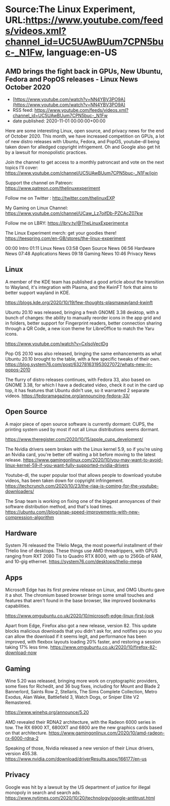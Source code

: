 # Source:The Linux Experiment, URL:https://www.youtube.com/feeds/videos.xml?channel_id=UC5UAwBUum7CPN5buc-_N1Fw, language:en-US

## AMD brings the fight back in GPUs, New Ubuntu, Fedora and PopOS releases - Linux News October 2020
 - [https://www.youtube.com/watch?v=NN4YBV3PO9A](https://www.youtube.com/watch?v=NN4YBV3PO9A)
 - RSS feed: https://www.youtube.com/feeds/videos.xml?channel_id=UC5UAwBUum7CPN5buc-_N1Fw
 - date published: 2020-11-01 00:00:00+00:00

Here are some interesting Linux, open source, and privacy news for the end of October 2020. This month, we have increased competition on GPUs, a lot of new distro releases with Ubuntu, Fedora, and PopOS, youtube-dl being taken down for alledged copyright infrigement. Oh and Google also get hit by a lawsuit for monopolistic practices.

Join the channel to get access to a monthly patroncast and vote on the next topics I'll cover:
https://www.youtube.com/channel/UC5UAwBUum7CPN5buc-_N1Fw/join

Support the channel on Patreon: 
https://www.patreon.com/thelinuxexperiment

Follow me on Twitter : http://twitter.com/thelinuxEXP

My Gaming on Linux Channel: https://www.youtube.com/channel/UCaw_Lz7oifDb-PZCAcZ07kw

Follow me on LBRY: https://lbry.tv/@TheLinuxExperiment:e

The Linux Experiment merch: get your goodies there! https://teespring.com/en-GB/stores/the-linux-experiment

00:00 Intro
01:11 Linux News
03:58 Open Source News
06:56 Hardware News
07:48 Applications News
09:18 Gaming News
10:46 Privacy News

## Linux
A member of the KDE team has published a good article about the transition to Wayland, it's integration with Plasma, and the KwinFT fork that aims to better support wayland in KDE.

https://blogs.kde.org/2020/10/19/few-thoughts-plasmawayland-kwinft

Ubuntu 20.10 was released, bringing a fresh GNOME 3.38 desktop, with a bunch of changes: the ability to manually reorder icons in the app grid and in folders, better support for Fingerprint readers, better connection sharing through a QR Code, a new icon theme for LibreOffice to match the Yaru icons.

https://www.youtube.com/watch?v=CxlsoVectDg

Pop OS 20.10 was also released, bringing the same enhancements as what Ubuntu 20.10 brought to the table, with a few specific tweaks of their own. 
https://blog.system76.com/post/632781631953027072/whats-new-in-popos-2010

The flurry of distro releases continues, with Fedora 33, also based on GNOME 3.38, for which I have a dedicated video, check it out in the card up top, it has features that Ubuntu didn't use, so it warranted 2 separate videos.
https://fedoramagazine.org/announcing-fedora-33/

## Open Source

A major piece of open source software is currently dormant: CUPS, the printing system used by most if not all Linux distributions seems dormant.

https://www.theregister.com/2020/10/15/apple_cups_develoment/

The Nvidia drivers seem broken with the Linux kernel 5.9, so if you're using an Nvidia card, you're better off waiting a bit before moving to the latest release. 
https://www.gamingonlinux.com/2020/10/you-may-want-to-avoid-linux-kernel-59-if-you-want-fully-supported-nvidia-drivers

Youtube-dl, the super popular tool that allows people to download youtube videos, has been taken down for copyright infringement.
https://techcrunch.com/2020/10/23/the-riaa-is-coming-for-the-youtube-downloaders/

The Snap team is working on fixing one of the biggest annoyances of their software distribution method, and that's load times.
https://ubuntu.com//blog/snap-speed-improvements-with-new-compression-algorithm

## Hardware

System 76 released the THelio Mega, the most powerful installment of their THelio line of desktops. These things use AMD threadrippers, with GPUS ranging from RXT 2080 Tis to Quadro RTX 8000, with up to 256Gb of RAM, and 10-gig ethernet. 
https://system76.com/desktops/thelio-mega

## Apps

Microsoft Edge has its first preview release on Linux, and OMG Ubuntu gave it a shot. The chromium based browser brings some small touches and features that aren't found in the base browser, like improved bookmarks capabilities.

https://www.omgubuntu.co.uk/2020/10/microsoft-edge-linux-first-look


Apart from Edge, Firefox also got a new release, version 82. This update blocks malicious downloads that you didn't ask for, and notifies you so you can allow the download if it seems legit, and performance has been improved, with flexbox layouts loading 20% faster, and restoring a session taking 17% less time.
https://www.omgubuntu.co.uk/2020/10/firefox-82-download-now

## Gaming

Wine 5.20 was released, bringing more work on cryptographic providers, some fixes for Richedit, and 36 bug fixes, including for Mount and Blade 2 Bannerlord, Saints Row 2, Stellaris, The Sims Complete Collection, Metro Exodus, Alan Wake, Battlefield 3, Watch Dogs, or Sniper Elite V2 Remastered.

https://www.winehq.org/announce/5.20

AMD revealed their RDNA2 architecture, with the Radeon 6000 series in tow. The RX 6900 XT, 6800XT and 6800 are the new graphics cards based on that architecture.
https://www.gamingonlinux.com/2020/10/amd-radeon-rx-6000-rdna-2

Speaking of those, Nvidia released a new version of their Linux drivers, version 455.38.
https://www.nvidia.com/download/driverResults.aspx/166177/en-us

## Privacy
Google was hit by a lawsuit by the US department of justice for illegal monopoly in search and search ads.
https://www.nytimes.com/2020/10/20/technology/google-antitrust.html

